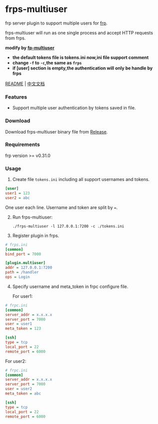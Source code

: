 # frps-multiuser

frp server plugin to support multiple users for [frp](https://github.com/fatedier/frp).

frps-multiuser will run as one single process and accept HTTP requests from frps.

**modify by [fp-multiuser](https://github.com/gofrp/fp-multiuser)**

+ **the default tokens file is tokens.ini now,ini file support comment**
+ **change `-f` to `-c`,the same as `frps`**
+ **if \[user\] section is empty,the authentication will only be handle by frps**

[README](README.md) | [中文文档](README_zh.md)

### Features

* Support multiple user authentication by tokens saved in file.

### Download

Download frps-multiuser binary file from [Release](releases).

### Requirements

frp version >= v0.31.0

### Usage

1. Create file `tokens.ini` including all support usernames and tokens.

```ini
[user]
user1 = 123
user2 = abc
```

   One user each line. Username and token are split by `=`.

2. Run frps-multiuser:

   `./frps-multiuser -l 127.0.0.1:7200 -c ./tokens.ini`

3. Register plugin in frps.

```ini
# frps.ini
[common]
bind_port = 7000

[plugin.multiuser]
addr = 127.0.0.1:7200
path = /handler
ops = Login
```

4. Specify username and meta_token in frpc configure file.

   For user1:

```ini
# frpc.ini
[common]
server_addr = x.x.x.x
server_port = 7000
user = user1
meta_token = 123

[ssh]
type = tcp
local_port = 22
remote_port = 6000
```

   For user2:

```ini
# frpc.ini
[common]
server_addr = x.x.x.x
server_port = 7000
user = user2
meta_token = abc

[ssh]
type = tcp
local_port = 22
remote_port = 6000
```
